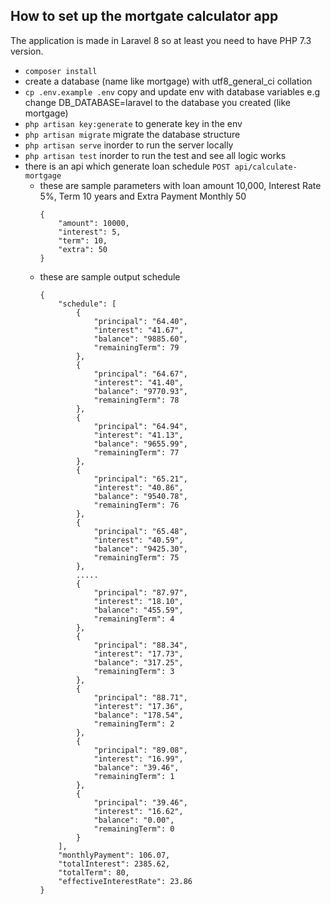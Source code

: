 
## How to set up the mortgate calculator app
The application is made in Laravel 8 so at least you need to have PHP 7.3 version.
- `composer install`
- create a database (name like mortgage) with utf8_general_ci collation
- `cp .env.example .env` copy and update env with database variables e.g change DB_DATABASE=laravel to the database you created (like mortgage)
- `php artisan key:generate` to generate key in the env
- `php artisan migrate` migrate the database structure
- `php artisan serve` inorder to run the server locally
- `php artisan test` inorder to run the test and see all logic works
- there is an api which generate loan schedule `POST api/calculate-mortgage`
    - these are sample parameters with loan amount 10,000, Interest Rate 5%, Term 10 years and Extra Payment Monthly 50
        ```
        {
            "amount": 10000,
            "interest": 5,
            "term": 10,
            "extra": 50
        }
        ```
    - these are sample output schedule
        ```
        {
            "schedule": [
                {
                    "principal": "64.40",
                    "interest": "41.67",
                    "balance": "9885.60",
                    "remainingTerm": 79
                },
                {
                    "principal": "64.67",
                    "interest": "41.40",
                    "balance": "9770.93",
                    "remainingTerm": 78
                },
                {
                    "principal": "64.94",
                    "interest": "41.13",
                    "balance": "9655.99",
                    "remainingTerm": 77
                },
                {
                    "principal": "65.21",
                    "interest": "40.86",
                    "balance": "9540.78",
                    "remainingTerm": 76
                },
                {
                    "principal": "65.48",
                    "interest": "40.59",
                    "balance": "9425.30",
                    "remainingTerm": 75
                },
                .....
                {
                    "principal": "87.97",
                    "interest": "18.10",
                    "balance": "455.59",
                    "remainingTerm": 4
                },
                {
                    "principal": "88.34",
                    "interest": "17.73",
                    "balance": "317.25",
                    "remainingTerm": 3
                },
                {
                    "principal": "88.71",
                    "interest": "17.36",
                    "balance": "178.54",
                    "remainingTerm": 2
                },
                {
                    "principal": "89.08",
                    "interest": "16.99",
                    "balance": "39.46",
                    "remainingTerm": 1
                },
                {
                    "principal": "39.46",
                    "interest": "16.62",
                    "balance": "0.00",
                    "remainingTerm": 0
                }
            ],
            "monthlyPayment": 106.07,
            "totalInterest": 2385.62,
            "totalTerm": 80,
            "effectiveInterestRate": 23.86
        }
        ```
